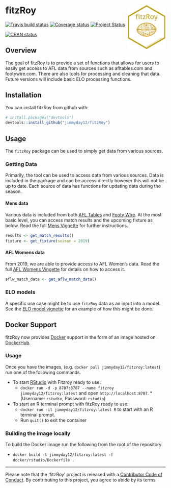 
<!-- README.md is generated from README.Rmd. Please edit that file -->

# fitzRoy <img src="man/figures/fitz_hex.png" align="right" width="120" height="139"/>

<!-- badges: start -->

[![Travis build
status](https://travis-ci.org/jimmyday12/fitzRoy.svg?branch=master)](https://travis-ci.org/jimmyday12/fitzRoy)
[![Coverage
status](https://codecov.io/gh/jimmyday12/FitzRoy/branch/master/graph/badge.svg)](https://codecov.io/github/jimmyday12/FitzRoy?branch=master)
[![Project
Status](http://www.repostatus.org/badges/latest/active.svg)](http://www.repostatus.org/#active)
<!-- [![Lifecycle: maturing](http://img.shields.io/badge/lifecycle-maturing-blue.svg)](https://www.tidyverse.org/lifecycle/#maturing) -->
[![CRAN
status](https://www.r-pkg.org/badges/version/fitzRoy)](https://CRAN.R-project.org/package=fitzRoy)
<!-- badges: end -->

## Overview

The goal of fitzRoy is to provide a set of functions that allows for
users to easily get access to AFL data from sources such as
afltables.com and footywire.com. There are also tools for processing and
cleaning that data. Future versions will include basic ELO processing
functions.

## Installation

You can install fitzRoy from github with:

``` r
# install.packages("devtools")
devtools::install_github("jimmyday12/fitzRoy")
```

## Usage

The `fitzRoy` package can be used to simply get data from various
sources.

### Getting Data

Primarily, the tool can be used to access data from various sources.
Data is included in the package and can be access directly however this
will not be up to date. Each source of data has functions for updating
data during the season.

#### Mens data

Various data is included from both [AFL Tables](https://afltables.com)
and [Footy Wire](https://footywire.com). At the most basic level, you
can access match results and the upcoming fixture as below. Read the
full [Mens
Vignette](https://jimmyday12.github.io/fitzRoy/articles/mens-stats.html)
for further instructions.

``` r
results <- get_match_results()
fixture <- get_fixture(season = 2019)
```

#### AFL Womens data

From 2019, we are able to provide access to AFL Women’s data. Read the
full [AFL Womens
Vingette](https://jimmyday12.github.io/fitzRoy/articles/womens-stats.html)
for details on how to access it.

``` r
aflw_match_data <- get_aflw_match_data()
```

### ELO models

A specific use case might be to use `fitzRoy` data as an input into a
model. See the [ELO model
vignette](https://jimmyday12.github.io/fitzRoy/articles/elo-ratings-example.html)
for an example of how this might be done.

## Docker Support

fitzRoy now provides [Docker](https://www.docker.com/get-started)
support in the form of an image hosted on
[DockerHub](https://hub.docker.com/r/jimmyday12/fitzroy/).

### Usage

Once you have the images, (e.g. `docker pull jimmyday12/fitzroy:latest`)
run one of the following commands.

  - To start [RStudio](https://www.rstudio.com/) with Fitzroy ready to
    use:
      - `docker run -d -p 8787:8787 --name fitzroy
        jimmyday12/fitzroy:latest` and open `http://localhost:8787`.
        \*(Username: `rstudio`, Password: `rstudio`)
  - To start an R terminal prompt with fitzRoy ready to use:
      - `docker run -it jimmyday12/fitzroy:latest R` to start with an R
        terminal prompt.
      - Run `quit()` to exit the container

### Building the image locally

To build the Docker image run the following from the root of the
repository.

  - `docker build -t jimmyday12/fitzroy:latest -f
    docker/rstudio/Dockerfile .`

-----

Please note that the ‘fitzRoy’ project is released with a [Contributor
Code of Conduct](.github/CODE_OF_CONDUCT.md). By contributing to this
project, you agree to abide by its terms.
